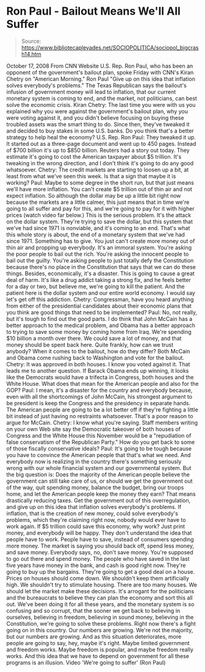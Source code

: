 # Ron Paul - Bailout Means We'll All Suffer

> Source: https://www.bibliotecapleyades.net/SOCIOPOLITICA/sociopol_bigcrash14.htm

October 17, 2008
From
CNN
Website
U.S. Rep. Ron Paul, who has been an opponent of the government's bailout
plan, spoke Friday with CNN's Kiran Chetry on "American Morning."
Ron Paul
"Give up on this
idea that inflation solves everybody's problems."
The Texas Republican says the bailout's infusion
of government money will lead to inflation, that our current monetary system
is coming to end, and the market, not politicians, can best solve the
economic crisis.
Kiran Chetry: The last time you were
with us you explained why you were against the government's bailout
plan, why you were voting against it, and you didn't believe focusing on
buying these troubled assets was the smart thing to do. Since then,
they've tweaked it and decided to buy stakes in some U.S. banks. Do you
think that's a better strategy to help heal the economy?
U.S. Rep. Ron Paul: They tweaked it up. It started out as a
three-page document and went up to 450 pages. Instead of $700 billion
it's up to $850 billion. Reuters had a story out today. They estimate
it's going to cost the American taxpayer about $5 trillion. It's
tweaking in the wrong direction, and I don't think it's going to do any
good whatsoever.
Chetry: The credit markets are starting to loosen up a bit, at
least from what we've seen this week. Is that a sign that maybe it is
working?
Paul: Maybe to some degree in the short run, but that just
means we'll have more inflation. You can't create $5 trillion out of
thin air and not expect inflation. So although the dollar may be up a
little bit right now because the markets are a little calmer, this just
means that in time we're going to all suffer and pay for this, and we're
going to pay for it with higher prices (watch video far below.)
This is the serious problem. It's the attack on the dollar system.
They're trying to save the dollar, but this system that we've had since
1971 is nonviable, and it's coming to an end. That's what this whole
story is about, the end of a monetary system that we've had since 1971.
Something has to give. You just can't create more money out of thin air
and propping up everybody. It's an immoral system. You're asking the
poor people to bail out the rich. You're asking the innocent people to
bail out the guilty. You're asking people to just totally defy the
Constitution because there's no place in the Constitution that says that
we can do these things.
Besides, economically, it's a disaster. This is going to cause a great
deal of harm. It's like a drug addict taking a strong fix, and he feels
better for a day or two, but believe me, we're going to kill the
patient. And the patient here is the dollar system and our entire world
economy.
I would say let's get off this addiction.
Chetry: Congressman, have you heard anything from either of the
presidential candidates about their economic plans that you think are
good things that need to be implemented?
Paul: No, not really, but it's tough to find out the good parts. I do
think that John McCain has a better approach to the medical problem, and
Obama has a better approach to trying to save some money by coming home
from Iraq. We're spending $10 billion a month over there. We could save
a lot of money, and that money should be spent back here. Quite frankly,
how can we trust anybody? When it comes to the bailout, how do they
differ?
Both McCain and Obama come rushing back to Washington and vote
for the bailout.
Chetry: It was approved in both houses. I know you voted against it.
That leads me to another question. If Barack Obama ends up winning, it
looks like the Democrats would have a trifecta in Congress, both houses
and the White House. What does that mean for the American people and
also for the GOP?
Paul: I mean, it's a disaster for the country and everybody because,
even with all the shortcomings of John McCain, his strongest argument to
be president is keep the Congress and the presidency in separate hands.
The American people are going to be a lot better off if they're fighting
a little bit instead of just having no restraints whatsoever.
That's a
poor reason to argue for McCain.
Chetry: I know what you're saying. Staff members writing on your own Web
site say the Democratic takeover of both houses of Congress and the
White House this November would be a "repudiation of false conservatism
of the Republican Party." How do you get back to some of those fiscally
conservative ideals?
Paul: It's going to be tough because you have to convince the American
people that that's what we need. And everybody now is realizing in the
country there's something seriously wrong with our whole financial
system and our governmental system.
But the big question is:
Does the majority of the American people
believe the government can still take care of us, or should we get the
government out of the way, quit spending money, balance the budget,
bring our troops home, and let the American people keep the money they
earn?
That means drastically reducing taxes.
Get the government out of this overregulation, and give up on this idea
that inflation solves everybody's problems. If inflation, that is the
creation of new money, could solve everybody's problems, which they're
claiming right now, nobody would ever have to work again. If $5 trillion
could save this economy, why work? Just print money, and everybody will
be happy.
They don't understand the idea that people have to work. People have to
save, instead of consumers spending more money.
The market is saying you should back off, spend less money, and save
money. Everybody says, no, don't save money. You're supposed to go out
there and spend money.
The people who have saved in the last five years have money in the bank,
and cash is good right now. They're going to buy up the bargains.
They're going to get a good deal on a house. Prices on houses should
come down. We shouldn't keep them artificially high. We shouldn't try to
stimulate housing. There are too many houses. We should let the market
make these decisions.
It's arrogant for the politicians and the bureaucrats to believe they
can plan the economy and sort this all out. We've been doing it for all
these years, and the monetary system is so confusing and so corrupt,
that the sooner we get back to believing in ourselves, believing in
freedom, believing in sound money, believing in the Constitution, we're
going to solve these problems.
Right now there's a fight going on in this country. Our numbers are
growing. We're not the majority, but our numbers are growing. And as
this situation deteriorates, more people are going to say, hey, maybe
it's right. Maybe limited government and freedom works. Maybe freedom is
popular, and maybe freedom really works.
And this idea that we have to
depend on government for all these programs is an illusion.
Video
'We're going to suffer' (Ron Paul)
